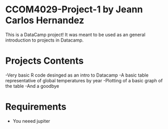 # CCOM4029-Project-1 by Jeann Carlos Hernandez
This is a DataCamp project! It was meant to be used as an general introduction to projects in Datacamp.
# Projects Contents
-Very basic R code desinged as an intro to Datacamp
-A basic table representative of global temperatures by year
-Plotting of a basic graph of the table
-And a goodbye
# Requirements
- You neeed jupiter
